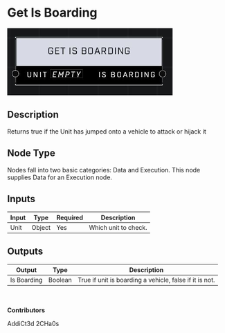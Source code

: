 # Get Is Boarding
![](../../../.gitbook/assets/get-is-boarding.JPG)
## Description
Returns true if the Unit has jumped onto a vehicle to attack or hijack it

## Node Type
Nodes fall into two basic categories: Data and Execution. This node supplies Data for an Execution node.

## Inputs
| Input | Type | Required | Description |
|------------------|------------------|----------|--------------------------------------------------------------|
| Unit | Object | Yes | Which unit to check. |

## Outputs
| Output | Type | Description |
|------------------|------------------|--------------------------------------------------------------|
| Is Boarding | Boolean | True if unit is boarding a vehicle, false if it is not. |

\
\
**Contributors**

AddiCt3d 2CHa0s